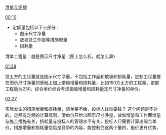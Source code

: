 [清单与定额](https://www.bilibili.com/video/BV1w3411r7HL/?spm_id_from=333.999.0.0&vd_source=74872e41274c3d29495fcb0f1ba131bd)

[00:10](https://www.bilibili.com/video/BV1w3411r7HL/?spm_id_from=333.999.0.0&vd_source=74872e41274c3d29495fcb0f1ba131bd#t=10.692495) 

- 定额量包括以下三部分：
	- 图示尺寸净量
	- 放坡及工作面等措施增量
	- 损耗量

清单工程量：就是图示尺寸净量（图上怎么标，就怎么算）


[01:38](https://www.bilibili.com/video/BV1w3411r7HL/?spm_id_from=333.999.0.0&vd_source=74872e41274c3d29495fcb0f1ba131bd#t=98.31085) 

挖土方的工程量就是图示尺寸净量，不包括工作面和放坡和损耗量，定额工程量要在图示尺寸净量的基础上加上措施增量和损耗量，比如150方土方的工程量，定额工程量为230，综合单价综合考虑措施增量和损耗量定尺寸净量的单价。

[02:27](https://www.bilibili.com/video/BV1w3411r7HL/?spm_id_from=333.999.0.0&vd_source=74872e41274c3d29495fcb0f1ba131bd#t=147.7605) 

实际发生的措施增量和损耗量，清单量不给，投标人找谁要钱？
这个问题是不对的，定额有定额的计算规则，清单价只给出图示尺寸净量，放坡增量和工作面增量与施工措施有关，损耗量与投标人的管理水平有关，投标人只需要计算出综合单价，措施增量和损耗量恰恰是竞争的内容，能控制住这两个量的，报价更有优势。